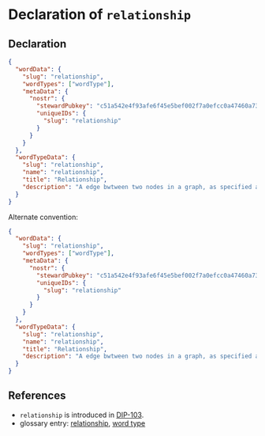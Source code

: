 # Declaration of `relationship`

## Declaration

```json
{
  "wordData": {
    "slug": "relationship",
    "wordTypes": ["wordType"],
    "metaData": {
      "nostr": {
        "stewardPubkey": "c51a542e4f93afe6f45e5bef002f7a0efcc0a47460a736654c0bee5402c482fa",
        "uniqueIDs": {
          "slug": "relationship"
        }
      }
    }
  },
  "wordTypeData": {
    "slug": "relationship",
    "name": "relationship",
    "title": "Relationship",
    "description": "A edge bwtween two nodes in a graph, as specified according to the DCoSL protocol."
  }
}
```

Alternate convention:

```json
{
  "wordData": {
    "slug": "relationship",
    "wordTypes": ["wordType"],
    "metaData": {
      "nostr": {
        "stewardPubkey": "c51a542e4f93afe6f45e5bef002f7a0efcc0a47460a736654c0bee5402c482fa",
        "uniqueIDs": {
          "slug": "relationship"
        }
      }
    }
  },
  "wordTypeData": {
    "slug": "relationship",
    "name": "relationship",
    "title": "Relationship",
    "description": "A edge bwtween two nodes in a graph, as specified according to the DCoSL protocol."
  }
}
```

## References

- `relationship` is introduced in [DIP-103](../103.md).
- glossary entry: [relationship](../../../glossary/relationship.md), [word type](../../../glossary/wordType.md)
